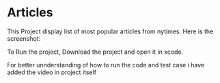 # Articles


This Project display list of  most popular articles from nytimes. Here is the screenshot:

To Run the project, Download the project and open it in xcode.

For better unnderstanding of how to run the code and test case i have added the video in project itself
